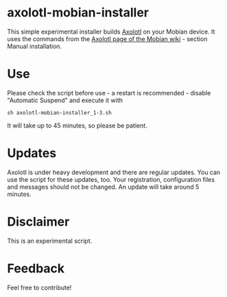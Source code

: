 # axolotl-mobian-installer
This simple experimental installer builds [Axolotl](https://github.com/nanu-c/axolotl) on your Mobian device.
It uses the commands from the [Axolotl page of the Mobian wiki](https://wiki.mobian-project.org/doku.php?id=axolotl) - section Manual installation.

# Use
Please check the script before use - a restart is recommended - disable "Automatic Suspend" and execute it with
```
sh axolotl-mobian-installer_1-3.sh
```

It will take up to 45 minutes, so please be patient.

# Updates
Axolotl is under heavy development and there are regular updates. You can use the script for these updates, too.
Your registration, configuration files and messages should not be changed.
An update will take around 5 minutes.

# Disclaimer
This is an experimental script.

# Feedback
Feel free to contribute!
